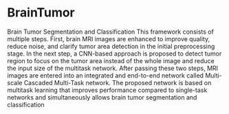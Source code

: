 # BrainTumor
Brain Tumor Segmentation and Classification
This framework consists of multiple steps. First, brain MRI images are enhanced to improve quality, reduce noise, and clarify tumor area detection in the initial
preprocessing stage. In the next step, a CNN-based approach is proposed to detect tumor region to focus on the tumor area instead of the whole image and reduce the input size of the multitask network. After passing these two steps, 
MRI images are entered into an integrated and end-to-end network called Multi-scale Cascaded Multi-Task network. The
proposed network is based on multitask learning that improves performance compared to single-task networks and
simultaneously allows brain tumor segmentation and classification
